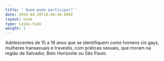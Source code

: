 ```yaml
---
title: ' Quem pode participar? '
date: 2019-04-28T18:44:44.000Z
layout: none
type: saiba-tudo
weight: 1
---
```

Adolescentes de 15 a 19 anos que se identifiquem como homens cis gays, mulheres transexuais e travestis, com práticas sexuais, que moram na região de Salvador, Belo Horizonte ou São Paulo.
